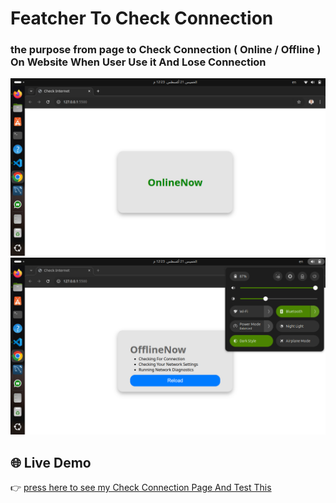 # Featcher To Check Connection
### the purpose from page to Check Connection ( Online / Offline ) On Website When User Use it And Lose Connection  
![Live photo for landing page](photo/Online.png)
![Live photo for landing page](photo/Offline.png)

## 🌐 Live Demo
👉 [press here to see my Check Connection Page And Test This](https://ahmedrashwandev-hub.github.io/Featcher-To-Checking-Connection/)